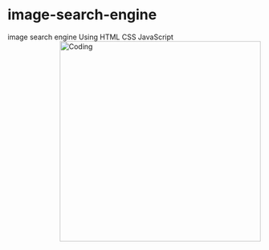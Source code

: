 # image-search-engine
image search engine Using HTML CSS JavaScript
<img align="right" alt="Coding" width="400" src="https://imgur.com/YoHhmro">
